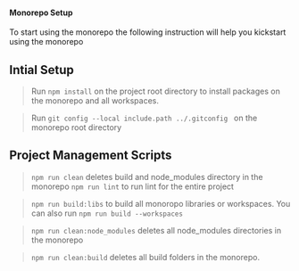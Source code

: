 #### Monorepo Setup

To start using the monorepo the following instruction will help you kickstart using the monorepo


## Intial Setup
>Run `npm install` on the project root directory to install packages on the monorepo and all workspaces.

> Run `git config --local include.path ../.gitconfig
` on the monorepo root directory 

## Project Management Scripts

> `npm run clean` deletes build and node_modules directory in the monorepo
> `npm run lint` to run lint for the entire project

> `npm run build:libs` to build all monoropo libraries or workspaces. You can also run `npm run build --workspaces`

> `npm run clean:node_modules` deletes all node_modules directories in the monorepo

> `npm run clean:build` deletes all build folders in the monorepo.


